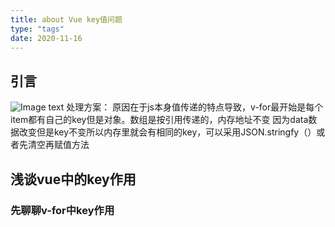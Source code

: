 ```yaml
---
title: about Vue key值问题
type: "tags"
date: 2020-11-16
---
```

## 引言
  
  ![Image text](../images/error.png)
  处理方案：
    原因在于js本身值传递的特点导致，v-for最开始是每个item都有自己的key但是对象。数组是按引用传递的，内存地址不变 因为data数据改变但是key不变所以内存里就会有相同的key，可以采用JSON.stringfy（）或者先清空再赋值方法

## 浅谈vue中的key作用

### 先聊聊v-for中key作用

  